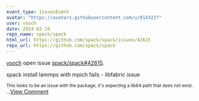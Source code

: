 ```yaml
---
event_type: IssuesEvent
avatar: "https://avatars.githubusercontent.com/u/814322?"
user: vsoch
date: 2024-02-10
repo_name: spack/spack
html_url: https://github.com/spack/spack/issues/42615
repo_url: https://github.com/spack/spack
---
```


<a href='https://github.com/vsoch' target='_blank'>vsoch</a> open issue <a href='https://github.com/spack/spack/issues/42615' target='_blank'>spack/spack#42615</a>.

<p>spack install lammps with mpich fails - libfabric issue</p><small>This looks to be an issue with the package, it's expecting a lib64 path that does not exist....</small><a href='https://github.com/spack/spack/issues/42615' target='_blank'>View Comment</a>